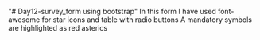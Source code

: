 "# Day12-survey_form using bootstrap"
In this form I have used font-awesome for star icons and table with radio buttons
A mandatory symbols are highlighted as red asterics
